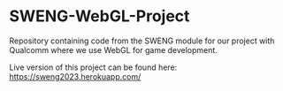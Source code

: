 # SWENG-WebGL-Project
Repository containing code from the SWENG module for our project with Qualcomm where we use WebGL for game development. 


Live version of this project can be found here: https://sweng2023.herokuapp.com/
